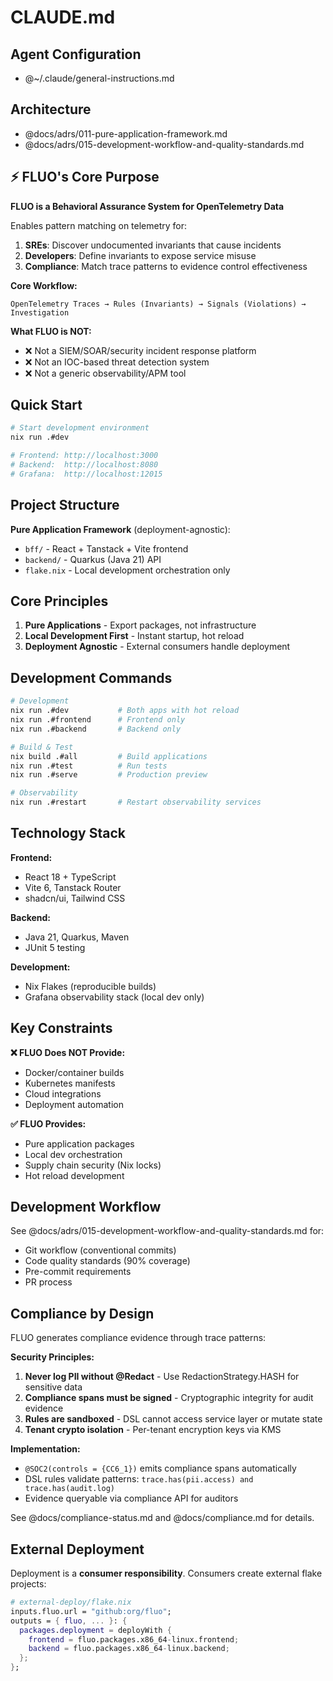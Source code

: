 # CLAUDE.md

## Agent Configuration
- @~/.claude/general-instructions.md

## Architecture
- @docs/adrs/011-pure-application-framework.md
- @docs/adrs/015-development-workflow-and-quality-standards.md

## ⚡ FLUO's Core Purpose

**FLUO is a Behavioral Assurance System for OpenTelemetry Data**

Enables pattern matching on telemetry for:
1. **SREs**: Discover undocumented invariants that cause incidents
2. **Developers**: Define invariants to expose service misuse
3. **Compliance**: Match trace patterns to evidence control effectiveness

**Core Workflow:**
```
OpenTelemetry Traces → Rules (Invariants) → Signals (Violations) → Investigation
```

**What FLUO is NOT:**
- ❌ Not a SIEM/SOAR/security incident response platform
- ❌ Not an IOC-based threat detection system
- ❌ Not a generic observability/APM tool

## Quick Start

```bash
# Start development environment
nix run .#dev

# Frontend: http://localhost:3000
# Backend:  http://localhost:8080
# Grafana:  http://localhost:12015
```

## Project Structure

**Pure Application Framework** (deployment-agnostic):
- `bff/` - React + Tanstack + Vite frontend
- `backend/` - Quarkus (Java 21) API
- `flake.nix` - Local development orchestration only

## Core Principles

1. **Pure Applications** - Export packages, not infrastructure
2. **Local Development First** - Instant startup, hot reload
3. **Deployment Agnostic** - External consumers handle deployment

## Development Commands

```bash
# Development
nix run .#dev           # Both apps with hot reload
nix run .#frontend      # Frontend only
nix run .#backend       # Backend only

# Build & Test
nix build .#all         # Build applications
nix run .#test          # Run tests
nix run .#serve         # Production preview

# Observability
nix run .#restart       # Restart observability services
```

## Technology Stack

**Frontend:**
- React 18 + TypeScript
- Vite 6, Tanstack Router
- shadcn/ui, Tailwind CSS

**Backend:**
- Java 21, Quarkus, Maven
- JUnit 5 testing

**Development:**
- Nix Flakes (reproducible builds)
- Grafana observability stack (local dev only)

## Key Constraints

**❌ FLUO Does NOT Provide:**
- Docker/container builds
- Kubernetes manifests
- Cloud integrations
- Deployment automation

**✅ FLUO Provides:**
- Pure application packages
- Local dev orchestration
- Supply chain security (Nix locks)
- Hot reload development

## Development Workflow

See @docs/adrs/015-development-workflow-and-quality-standards.md for:
- Git workflow (conventional commits)
- Code quality standards (90% coverage)
- Pre-commit requirements
- PR process

## Compliance by Design

FLUO generates compliance evidence through trace patterns:

**Security Principles:**
1. **Never log PII without @Redact** - Use RedactionStrategy.HASH for sensitive data
2. **Compliance spans must be signed** - Cryptographic integrity for audit evidence
3. **Rules are sandboxed** - DSL cannot access service layer or mutate state
4. **Tenant crypto isolation** - Per-tenant encryption keys via KMS

**Implementation:**
- `@SOC2(controls = {CC6_1})` emits compliance spans automatically
- DSL rules validate patterns: `trace.has(pii.access) and trace.has(audit.log)`
- Evidence queryable via compliance API for auditors

See @docs/compliance-status.md and @docs/compliance.md for details.

## External Deployment

Deployment is a **consumer responsibility**. Consumers create external flake projects:

```nix
# external-deploy/flake.nix
inputs.fluo.url = "github:org/fluo";
outputs = { fluo, ... }: {
  packages.deployment = deployWith {
    frontend = fluo.packages.x86_64-linux.frontend;
    backend = fluo.packages.x86_64-linux.backend;
  };
};
```
